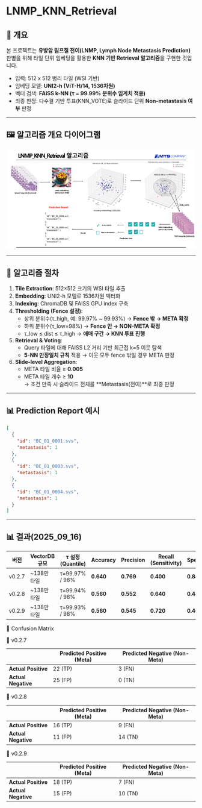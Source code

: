 # LNMP_KNN_Retrieval

## 📌 개요
본 프로젝트는 **유방암 림프절 전이(LNMP, Lymph Node Metastasis Prediction)** 판별을 위해
타일 단위 임베딩을 활용한 **KNN 기반 Retrieval 알고리즘**을 구현한 것입니다.

- 입력: 512 x 512 병리 타일 (WSI 기반)
- 임베딩 모델: **UNI2-h (ViT-H/14, 1536차원)**
- 벡터 검색: **FAISS k-NN (τ = 99.99% 분위수 임계치 적용)**
- 최종 판정: 다수결 기반 투표(KNN_VOTE)로 슬라이드 단위 **Non-metastasis 여부** 판정

---

## 🖼 알고리즘 개요 다이어그램
![LNMP KNN Retrieval](./image/lnmp_knn_retrieval.png)

---

## 🧩 알고리즘 절차
1. **Tile Extraction**: 512×512 크기의 WSI 타일 추출
2. **Embedding**: UNI2-h 모델로 1536차원 벡터화
3. **Indexing**: ChromaDB 및 FAISS GPU index 구축
4. **Thresholding (Fence 설정)**:
   - 상위 분위수(τ_high, 예: 99.97% ~ 99.93%) → **Fence 밖 → META 확정**
   - 하위 분위수(τ_low=98%) → **Fence 안 → NON-META 확정**
   - τ_low ≤ dist ≤ τ_high → **애매 구간 → KNN 투표 진행**
5. **Retrieval & Voting**:
   - Query 타일에 대해 FAISS L2 거리 기반 최근접 k=5 이웃 탐색
   - **5-NN 만장일치 규칙** 적용 → 이웃 모두 fence 밖일 경우 META 판정
6. **Slide-level Aggregation**:
   - META 타일 비율 ≥ **0.005**  
   - META 타일 개수 ≥ **10**  
   → 조건 만족 시 슬라이드 전체를 **Metastasis(전이)**로 최종 판정
---

## 📊 Prediction Report 예시
```json
[
  {
    "id": "BC_01_0001.svs",
    "metastasis": 1
  },
  {
    "id": "BC_01_0003.svs",
    "metastasis": 1
  },
  {
    "id": "BC_01_0004.svs",
    "metastasis": 1
  }
]

```

---

## 📊 결과(2025_09_16) 

| 버전     | VectorDB 규모 | τ 설정(Quantile) | Accuracy  | Precision | Recall (Sensitivity) | Specificity | F1-score  |
| ------ | ----------- | -------------- | --------- | --------- | -------------------- | ----------- | --------- |
| v0.2.7 | ~138만 타일   | τ=99.97% / 98% | **0.640** | **0.769** | **0.400**            | **0.880**   | **0.526** |
| v0.2.8 | ~138만 타일   | τ=99.94% / 98% | **0.560** | **0.552** | **0.640**            | **0.480**   | **0.593** |
| v0.2.9 | ~138만 타일   | τ=99.93% / 98% | **0.560** | **0.545** | **0.720**            | **0.400**   | **0.621** |


🔹 Confusion Matrix

📌 v0.2.7

|                     | Predicted Positive (Meta) | Predicted Negative (Non-Meta) |
| ------------------- | ------------------------- | ----------------------------- |
| **Actual Positive** | 22 (TP)                   | 3 (FN)                        |
| **Actual Negative** | 25 (FP)                   | 0 (TN)                        |

📌 v0.2.8

|                     | Predicted Positive (Meta) | Predicted Negative (Non-Meta) |
| ------------------- | ------------------------- | ----------------------------- |
| **Actual Positive** | 16 (TP)                   | 9 (FN)                        |
| **Actual Negative** | 11 (FP)                   | 14 (TN)                       |

📌 v0.2.9

|                     | Predicted Positive (Meta) | Predicted Negative (Non-Meta) |
| ------------------- | ------------------------- | ----------------------------- |
| **Actual Positive** | 18 (TP)                   | 7 (FN)                        |
| **Actual Negative** | 15 (FP)                   | 10 (TN)                       |
